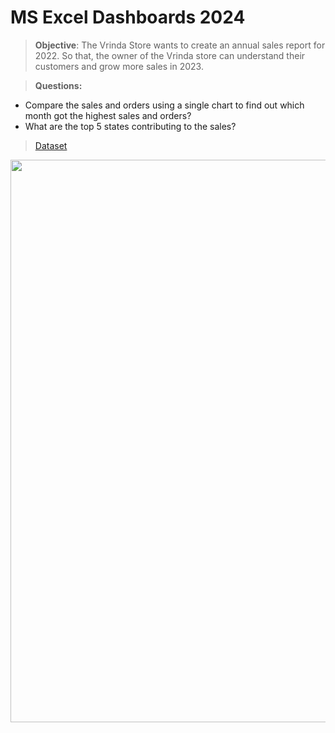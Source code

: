 # MS Excel Dashboards 2024

> **Objective**: The Vrinda Store wants to create an annual sales report for 2022. So that, the owner of the Vrinda store can understand their customers and grow more sales in 2023.

> **Questions:**
- Compare the sales and orders using a single chart to find out which month got the highest sales and orders?
- What are the top 5 states contributing to the sales?

> [Dataset](https://github.com/Rohit-Rannavre/MS-Excel-Dashboards-2024/blob/main/Dashboards/vrinda_store_dataset.xlsx) 

<img align="center" src="https://github.com/Rohit-Rannavre/MS-Excel-Dashboards-2024/blob/main/Dashboards/Vrinda%20Sales%20Dashboard.png" width="900">
